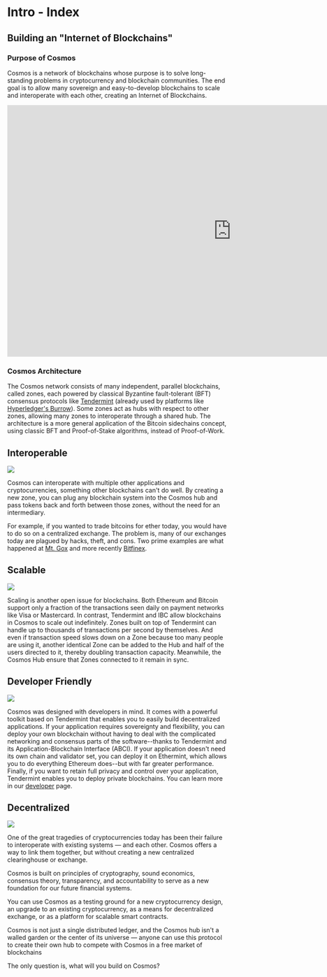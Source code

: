 # Intro - Index

## Building an "Internet of Blockchains"

### Purpose of Cosmos

Cosmos is a network of blockchains whose purpose is to solve long-standing problems in cryptocurrency and blockchain communities. The end goal is to allow many sovereign and easy-to-develop blockchains to scale and interoperate with each other, creating an Internet of Blockchains.

<iframe src="https://player.vimeo.com/video/183530279?title=0&byline=0&portrait=0" width="1024" height="576" frameborder="0" webkitallowfullscreen mozallowfullscreen allowfullscreen></iframe>

### Cosmos Architecture

The Cosmos network consists of many independent, parallel blockchains, called zones, each powered by classical Byzantine fault-tolerant (BFT) consensus protocols like [Tendermint](https://tendermint.com) (already used by platforms like [Hyperledger's Burrow](https://github.com/hyperledger/burrow)). Some zones act as hubs with respect to other zones, allowing many zones to interoperate through a shared hub. The architecture is a more general application of the Bitcoin sidechains concept, using classic BFT and Proof-of-Stake algorithms, instead of Proof-of-Work.

## Interoperable

<div class="image"><img src="/images/diagrams/ex_dist_exchange.png"></div>

Cosmos can interoperate with multiple other applications and cryptocurrencies, something other blockchains can't do well. By creating a new zone, you can plug any blockchain system into the Cosmos hub and pass tokens back and forth between those zones, without the need for an intermediary.

For example, if you wanted to trade bitcoins for ether today, you would have to do so on a centralized exchange. The problem is, many of our exchanges today are plagued by hacks, theft, and cons. Two prime examples are what happened at [Mt. Gox](https://www.thedailybeast.com/behind-the-biggest-bitcoin-heist-in-history-inside-the-implosion-of-mt-gox) and more recently [Bitfinex](https://www.reuters.com/article/us-bitfinex-hacked-hongkong-idUSKCN10E0KP).

## Scalable

<div class="image"><img src="/images/diagrams/ex_evm_sharding.png"></div>

Scaling is another open issue for blockchains. Both Ethereum and Bitcoin support only a fraction of the transactions seen daily on payment networks like Visa or Mastercard. In contrast, Tendermint and IBC allow blockchains in Cosmos to scale out indefinitely. Zones built on top of Tendermint can handle up to thousands of transactions per second by themselves. And even if transaction speed slows down on a Zone because too many people are using it, another identical Zone can be added to the Hub and half of the users directed to it, thereby doubling transaction capacity. Meanwhile, the Cosmos Hub ensure that Zones connected to it remain in sync.

## Developer Friendly

<div class="image"><img src="/images/diagrams/ex_evm_upgrading.png"></div>

Cosmos was designed with developers in mind. It comes with a powerful toolkit based on Tendermint that enables you to easily build decentralized applications. If your application requires sovereignty and flexibility, you can deploy your own blockchain without having to deal with the complicated networking and consensus parts of the software--thanks to Tendermint and its Application-Blockchain Interface (ABCI). If your application doesn't need its own chain and validator set, you can deploy it on Ethermint, which allows you to do everything Ethereum does--but with far greater performance. Finally, if you want to retain full privacy and control over your application, Tendermint enables you to deploy private blockchains. You can learn more in our [developer](/developers) page.

## Decentralized

<div class="image"><img src="/images/diagrams/ex_network.png"></div>

One of the great tragedies of cryptocurrencies today has been their failure to interoperate with existing systems — and each other. Cosmos offers a way to link them together, but without creating a new centralized clearinghouse or exchange.

Cosmos is built on principles of cryptography, sound economics, consensus theory, transparency, and accountability to serve as a new foundation for our future financial systems.

You can use Cosmos as a testing ground for a new cryptocurrency design, an upgrade to an existing cryptocurrency, as a means for decentralized exchange, or as a platform for scalable smart contracts.

Cosmos is not just a single distributed ledger, and the Cosmos hub isn't a walled garden or the center of its universe — anyone can use this protocol to create their own hub to compete with Cosmos in a free market of blockchains

The only question is, what will you build on Cosmos?
